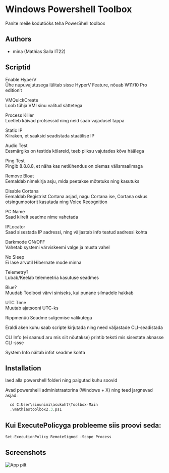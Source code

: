 
# Windows Powershell Toolbox

Panite meile kodutööks teha PowerShell toolbox

## Authors

- mina (Mathias Salla IT22)


## Scriptid

Enable HyperV \
Ühe nupuvajutusega lülitab sisse HyperV Feature, nõuab W11/10 Pro editionit

VMQuickCreate \
Loob tühja VMI sinu valitud sättetega

Process Killer \
Loetleb käivad protsessid ning neid saab vajadusel tappa

Static IP \
Kiiraken, et saaksid seadistada staatilise IP

Audio Test \
Eesmärgiks on testida kõlareid, teeb piiksu vajutades kõva häälega

Ping Test \
Pingib 8.8.8.8, et näha kas netiühendus on olemas välismaailmaga

Remove Bloat \
Eemaldab nimekirja asju, mida peetakse mõtetuks ning kasutuks

Disable Cortana \
Eemaldab Registrist Cortana asjad, nagu Cortana ise, Cortana oskus otsingumootorit kasutada ning Voice Recognition

PC Name \
Saad kiirelt seadme nime vahetada

IPLocator \
Saad sisestada IP aadressi, ning väljastab info teatud aadressi kohta

Darkmode ON/OFF \
Vahetab systemi värviskeemi valge ja musta vahel

No Sleep \
Ei lase arvutil Hibernate mode minna

Telemetry? \
Lubab/Keelab telemeetria kasutuse seadmes

Blue? \
Muudab Toolboxi värvi siniseks, kui punane silmadele hakkab

UTC Time \
Muutab ajatsooni UTC-ks 

Rippmenüü Seadme sulgemise valikutega

Eraldi aken kuhu saab scripte kirjutada ning need väljastade CLI-seadistada

CLI Info (ei saanud aru mis siit nõutakse) printib teksti mis sisestate aknasse CLI-ssse 

System Info näitab infot seadme kohta


## Installation

laed alla powershell folderi ning paigutad kuhu soovid


Avad powershelli administraatorina (Windows + X) ning teed jargnevad asjad:
```py
  cd C:User\sinunimi\asukoht\Toolbox-Main
  .\mathiastoolbox2.3.ps1
```
## Kui ExecutePolicyga probleeme siis proovi seda:
```py
Set-ExecutionPolicy RemoteSigned -Scope Process
```
## Screenshots

![App pilt](https://cdn.discordapp.com/attachments/1037428610862170182/1251689352954646781/image.png?ex=666f7e0d&is=666e2c8d&hm=27779384e3a65f53a303455d43061c9c5f572305dd0aa12ee381ce4ce14da4ea&)
